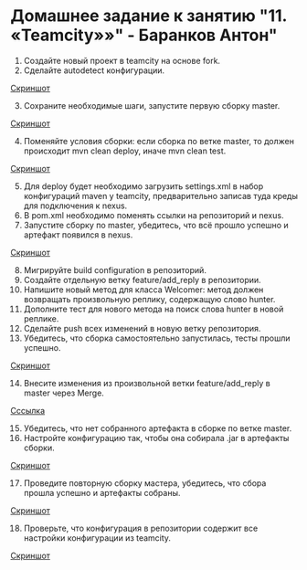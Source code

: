 # Домашнее задание к занятию "11. «Teamcity»»" - Баранков Антон"

1. Создайте новый проект в teamcity на основе fork.  
2. Сделайте autodetect конфигурации.  

[Скриншот](img/2.JPG)

3. Сохраните необходимые шаги, запустите первую сборку master.  

[Скриншот](img/3.JPG)

4. Поменяйте условия сборки: если сборка по ветке master, то должен происходит mvn clean deploy, иначе mvn clean test.  

[Скриншот](img/4.JPG)

5. Для deploy будет необходимо загрузить settings.xml в набор конфигураций maven у teamcity, предварительно записав туда креды для подключения к nexus.  
6. В pom.xml необходимо поменять ссылки на репозиторий и nexus.  
7. Запустите сборку по master, убедитесь, что всё прошло успешно и артефакт появился в nexus.  

[Скриншот](img/7.JPG)

8. Мигрируйте build configuration в репозиторий.  
9. Создайте отдельную ветку feature/add_reply в репозитории.  
10. Напишите новый метод для класса Welcomer: метод должен возвращать произвольную реплику, содержащую слово hunter.  
11. Дополните тест для нового метода на поиск слова hunter в новой реплике.  
12. Сделайте push всех изменений в новую ветку репозитория.  
13. Убедитесь, что сборка самостоятельно запустилась, тесты прошли успешно.  

[Скриншот](img/13.JPG)

14. Внесите изменения из произвольной ветки feature/add_reply в master через Merge.  

[Сссылка](https://github.com/aragastmatb/example-teamcity/commit/d9c4fdedd5c01812492f267cfddf2cef2d795383)

15. Убедитесь, что нет собранного артефакта в сборке по ветке master.  
16. Настройте конфигурацию так, чтобы она собирала .jar в артефакты сборки.  

[Скриншот](img/16.JPG)

17. Проведите повторную сборку мастера, убедитесь, что сбора прошла успешно и артефакты собраны.  

[Скриншот](img/17.JPG)

18. Проверьте, что конфигурация в репозитории содержит все настройки конфигурации из teamcity.  

[Скриншот](img/18.JPG)
